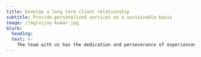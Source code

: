 ```yaml
---
title: Develop a long term client relationship
subtitle: Provide personalized services on a sustainable basis
image: /img/vijay-kumar.jpg
blurb:
  heading:
  text: >-
    The team with us has the dedication and perseverance of experienced research analysts who have been giving advisory services, thus reinforcing people’s faith in us and encouraging us to serve them better.
---
```


